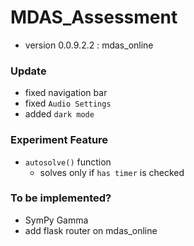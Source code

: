 # MDAS_Assessment

- version 0.0.9.2.2 : mdas_online

### Update

- fixed navigation bar
- fixed `Audio Settings`
- added `dark mode`


### Experiment Feature
- `autosolve()` function
    -  solves only if `has timer` is checked

### To be implemented? 
- SymPy Gamma
- add flask router on mdas_online